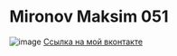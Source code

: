 # Mironov Maksim 051
![image](https://user-images.githubusercontent.com/114468719/192454203-f25eed71-a912-4204-ba8f-6ccc8b2deb82.png)
[Ссылка на мой вконтакте](https://vk.com/id316641125)
